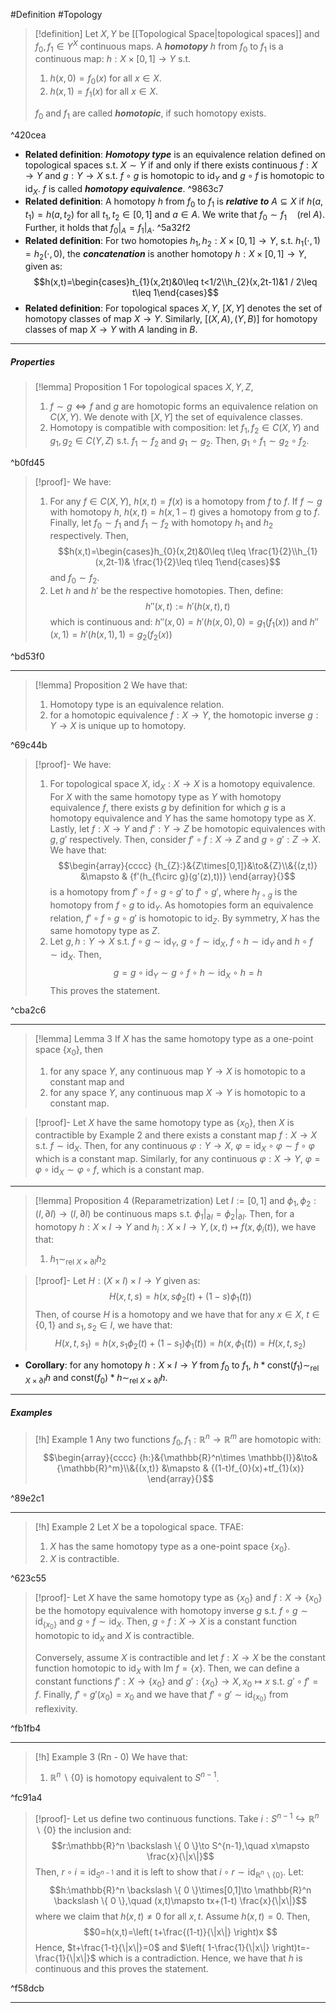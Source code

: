 #Definition #Topology 

> [!definition]
> Let $X,Y$ be [[Topological Space|topological spaces]] and $f_{0},f_{1}\in Y^X$ continuous maps. A ***homotopy*** $h$ from $f_{0}$ to $f_{1}$ is a continuous map: $h:X\times[0,1]\to Y$ s.t. 
> 1. $h(x,0)=f_{0}(x)$ for all $x\in X$.
> 2. $h(x,1)=f_{1}(x)$ for all $x\in X$.
> 
> $f_{0}$ and $f_{1}$ are called ***homotopic***, if such homotopy exists.

^420cea

- **Related definition**: ***Homotopy type*** is an equivalence relation defined on topological spaces s.t. $X\sim Y$ if and only if there exists continuous $f:X\to Y$ and $g:Y\to X$ s.t. $f\circ g$ is homotopic to $\text{id}_{Y}$ and $g\circ f$ is homotopic to $\text{id}_{X}$. $f$ is called ***homotopy equivalence***. ^9863c7
- **Related definition**: A homotopy $h$ from $f_{0}$ to $f_{1}$ is ***relative to*** $A\subseteq X$ if $h(a,t_{1})=h(a,t_{2})$ for all $t_{1},t_{2}\in [0,1]$ and $a\in A$. We write that $f_{0}\sim f_{1}\quad(\text{rel }A)$. Further, it holds that $f_{0}|_{A}=f_{1}|_{A}$. ^5a32f2
- **Related definition**: For two homotopies $h_{1},h_{2}:X\times[0,1]\to Y$, s.t. $h_{1}(\cdot,1)=h_{2}(\cdot,0)$, the ***concatenation*** is another homotopy $h:X\times[0,1]\to Y$, given as: $$h(x,t)=\begin{cases}h_{1}(x,2t)&0\leq t<1/2\\h_{2}(x,2t-1)&1 / 2\leq t\leq 1\end{cases}$$
- **Related definition**: For topological spaces $X,Y$, $[X,Y]$ denotes the set of homotopy classes of map $X\to Y$. Similarly, $[(X,A),(Y,B)]$ for homotopy classes of map $X\to Y$ with $A$ landing in $B$. 
---
##### Properties
> [!lemma] Proposition 1
> For topological spaces $X,Y,Z$, 
> 1. $f\sim g \iff f$ and $g$ are homotopic forms an equivalence relation on $C(X,Y)$. We denote with $[X,Y]$ the set of equivalence classes. 
> 2. Homotopy is compatible with composition: let $f_{1},f_{2}\in C(X,Y)$ and $g_{1},g_{2}\in C(Y,Z)$ s.t. $f_{1}\sim f_{2}$ and $g_{1}\sim g_{2}$. Then, $g_1\circ f_{1} \sim g_{2}\circ f_{2}$.

^b0fd45

> [!proof]-
> We have:
> 1. For any $f\in C(X,Y)$, $h(x,t)=f(x)$ is a homotopy from $f$ to $f$. If $f\sim g$ with homotopy $h$, $h(x,t)=h(x,1-t)$ gives a homotopy from $g$ to $f$. Finally, let $f_{0}\sim f_{1}$ and $f_{1}\sim f_{2}$ with homotopy $h_{1}$ and $h_{2}$ respectively. Then, $$h(x,t)=\begin{cases}h_{0}(x,2t)&0\leq t\leq \frac{1}{2}\\h_{1}(x,2t-1)& \frac{1}{2}\leq t\leq 1\end{cases}$$and $f_{0}\sim f_{2}$.
> 2. Let $h$ and $h'$ be the respective homotopies. Then, define: $$h''(x,t):=h'(h(x,t),t)$$which is continuous and: $h''(x,0)=h'(h(x,0),0)=g_{1}(f_{1}(x))$ and $h''(x,1)=h'(h(x,1),1)=g_{2}(f_{2}(x))$

^bd53f0

---
> [!lemma] Proposition 2
> We have that:
> 1. Homotopy type is an equivalence relation.
> 2. for a homotopic equivalence $f:X\to Y$, the homotopic inverse $g:Y\to X$ is unique up to homotopy.

^69c44b

> [!proof]-
> We have:
> 1. For topological space $X$, $\text{id}_{X}:X\to X$ is a homotopy equivalence. For $X$ with the same homotopy type as $Y$ with homotopy equivalence $f$, there exists $g$ by definition for which $g$ is a homotopy equivalence and $Y$ has the same homotopy type as $X$. Lastly, let $f:X\to Y$ and $f':Y\to Z$ be homotopic equivalences with $g,g'$ respectively. Then, consider $f'\circ f:X\to Z$ and $g\circ g':Z\to X$. We have that: $$\begin{array}{cccc} {h_{Z}:}&{Z\times[0,1]}&\to&{Z}\\&{(z,t)} &\mapsto & {f'(h_{f\circ g}(g'(z),t))} \end{array}{}$$is a homotopy from $f'\circ f\circ g\circ g'$ to $f'\circ g'$, where $h_{f\circ g}$ is the homotopy from $f\circ g$ to $\text{id}_{Y}$. As homotopies form an equivalence relation, $f'\circ f\circ g\circ g'$ is homotopic to $\text{id}_{Z}$. By symmetry, $X$ has the same homotopy type as $Z$.
> 2. Let $g,h:Y\to X$ s.t. $f\circ g \sim \text{id}_{Y}$, $g\circ f\sim \text{id}_{X}$, $f\circ h\sim \text{id}_{Y}$ and $h\circ f\sim \text{id}_{X}$. Then, $$g=g\circ \text{id}_{Y}\sim g\circ f\circ h\sim \text{id}_{X}\circ h=h$$This proves the statement.

^cba2c6

---
> [!lemma] Lemma 3
> If $X$ has the same homotopy type as a one-point space $\{ x_{0} \}$, then 
> 1. for any space $Y$, any continuous map $Y\to X$ is homotopic to a constant map and
> 2. for any space $Y$, any continuous map $X\to Y$ is homotopic to a constant map.

> [!proof]-
> Let $X$ have the same homotopy type as $\{ x_{0} \}$, then $X$ is contractible by Example 2 and there exists a constant map $f:X\to X$ s.t. $f\sim \text{id}_{X}$. Then, for any continuous $\varphi:Y\to X$, $\varphi=\text{id}_{X}\circ\varphi \sim f\circ\varphi$ which is a constant map. Similarly, for any continuous $\varphi:X\to Y$, $\varphi=\varphi \circ\text{id}_{X}\sim\varphi \circ f$, which is a constant map.
---
> [!lemma] Proposition 4 (Reparametrization)
> Let $I:=[0,1]$ and $\phi_{1},\phi_{2}:(I,\partial I)\to(I,\partial I)$ be continuous maps s.t. $\phi_{1}|_{\partial I}=\phi_{2}|_{\partial I}$. Then, for a homotopy $h:X\times I\to Y$ and $h_{i}:X\times I\to Y,(x,t)\mapsto f(x,\phi_{i}(t))$, we have that:
> 1. $h_{1}\sim_{\text{rel }X\times \partial I} h_{2}$

> [!proof]-
> Let $H:(X\times I)\times I\to Y$ given as: $$H(x,t,s)=h(x,s\phi_{2}(t)+(1-s)\phi_{1}(t))$$Then, of course $H$ is a homotopy and we have that for any $x\in X$, $t\in \{ 0,1 \}$ and $s_{1},s_{2}\in I$, we have that: $$H(x,t,s_{1})=h(x,s_{1}\phi_{2}(t)+(1-s_{1})\phi_{1}(t))=h(x,\phi_{1}(t))=H(x,t,s_{2})$$
- **Corollary**: for any homotopy $h:X\times I\to Y$ from $f_{0}$ to $f_{1}$, $h*\text{const}(f_{1})\sim_{\text{rel }X\times \partial I}h$ and $\text{const}(f_{0})*h\sim_{\text{rel }X\times \partial I}h$.
---
##### Examples
> [!h] Example 1
> Any two functions $f_{0},f_{1}:\mathbb{R}^n\to \mathbb{R}^m$ are homotopic with: $$\begin{array}{cccc} {h:}&{\mathbb{R}^n\times \mathbb{I}}&\to&{\mathbb{R}^m}\\&{(x,t)} &\mapsto & {(1-t)f_{0}(x)+tf_{1}(x)} \end{array}{}$$

^89e2c1

---
> [!h] Example 2
> Let $X$ be a topological space. TFAE:
> 1. $X$ has the same homotopy type as a one-point space $\{ x_{0} \}$.
> 2. $X$ is contractible.

^623c55

> [!proof]-
> Let $X$ have the same homotopy type as $\{ x_{0} \}$ and $f:X\to \{ x_{0} \}$ be the homotopy equivalence with homotopy inverse $g$ s.t. $f \circ g\sim \text{id}_{\{ x_{0} \}}$ and $g\circ f\sim \text{id}_{X}$. Then, $g\circ f:X\to X$ is a constant function homotopic to $\text{id}_{X}$ and $X$ is contractible. 
> 
> Conversely, assume $X$ is contractible and let $f:X\to X$ be the constant function homotopic to $\text{id}_{X}$ with $\text{Im }f=\{ x \}$. Then, we can define a constant functions $f':X\to \{ x_{0} \}$ and $g':\{ x_{0} \}\to X, x_{0}\mapsto x$ s.t. $g'\circ f'=f$. Finally, $f'\circ g'(x_{0})=x_{0}$ and we have that $f'\circ g'\sim \text{id}_{\{ x_{0} \}}$ from reflexivity.

^fb1fb4

---
> [!h] Example 3 (Rn - 0)
> We have that:
> 1. $\mathbb{R}^n \backslash \{ 0 \}$ is homotopy equivalent to $S^{n-1}$. 

^fc91a4

> [!proof]-
> Let us define two continuous functions. Take $i:S^{n-1}\hookrightarrow \mathbb{R}^n \backslash \{ 0 \}$ the inclusion and: $$r:\mathbb{R}^n \backslash \{ 0 \}\to S^{n-1},\quad x\mapsto \frac{x}{\|x\|}$$ Then, $r\circ i=\text{id}_{S^{n-1}}$ and it is left to show that $i\circ r\sim \text{id}_{\mathbb{R}^n \backslash \{ 0 \}}$. Let: $$h:\mathbb{R}^n \backslash \{ 0 \}\times[0,1]\to \mathbb{R}^n  \backslash \{ 0 \},\quad (x,t)\mapsto  tx+(1-t) \frac{x}{\|x\|}$$where we claim that $h(x,t)\neq 0$ for all $x,t$. Assume $h(x,t)=0$. Then, $$0=h(x,t)=\left( t+\frac{(1-t)}{\|x\|} \right)x $$Hence, $t+\frac{1-t}{\|x\|}=0$ and $\left( 1-\frac{1}{\|x\|} \right)t=-\frac{1}{\|x\|}$ which is a contradiction. Hence, we have that $h$ is continuous and this proves the statement.

^f58dcb

---
